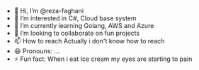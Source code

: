 - 👋 Hi, I’m @reza-faghani
- 👀 I’m interested in C#, Cloud base system
- 🌱 I’m currently learning Golang, AWS and Azure
- 💞️ I’m looking to collaborate on fun projects
- 📫 How to reach Actually i don't know how to reach
- 😄 Pronouns: ...
- ⚡ Fun fact: When i eat Ice cream my eyes are starting to pain

<!---
reza-faghani/reza-faghani is a ✨ special ✨ repository because its `README.md` (this file) appears on your GitHub profile.
You can click the Preview link to take a look at your changes.
--->
